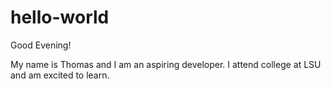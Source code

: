 # hello-world

Good Evening!

My name is Thomas and I am an aspiring developer.
I attend college at LSU and am excited to learn.
